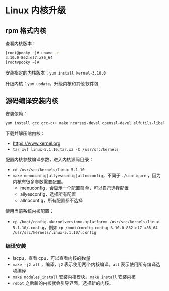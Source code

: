 # Linux 内核升级

## rpm 格式内核

查看内核版本：

```bash
[root@pooky ~]# uname -r
3.10.0-862.el7.x86_64
[root@pooky ~]#
```

安装指定的内核版本：`yum install kernel-3.10.0`

升级内核：`yum update`，升级内核和其他软件包

## 源码编译安装内核

安装依赖：

```bash
yum install gcc gcc-c++ make ncurses-devel openssl-devel elfutils-libelf-devel
```

下载并解压缩内核：

- <https://www.kernel.org>
- `tar xvf linux-5.1.10.tar.xz -C /usr/src/kernels`

配置内核参数编译参数，进入内核源码目录：

- `cd /usr/src/kernels/linux-5.1.10`
- `make menuconfig|allyesconfig|allnoconfig`，不同于 `./configure` ，因为内核有很多参数需要配置。
  - menuconfig，会显示一个配置菜单，可以自己选择配置
  - allyesconfig，选择所有配置
  - allnoconfig，所有配置都不选择

使用当前系统内核配置：

- `cp /boot/config-<kernelversion>.<platform> /usr/src/kernels/linux-5.1.10/.config`，例如 `cp /boot/config-config-3.10.0-862.el7.x86_64 /usr/src/kernels/linux-5.1.10/.config`

### 编译安装

- lscpu，查看 cpu，可以查看内核的数量
- `make -j2 all` ，编译，`j2` 表示使用两个内核编译。`all` 表示使用所有编译选项编译
- `make modules_install` 安装内核模块，`make install` 安装内核
- `rebot` 之后新的内核就会引导界面。选择新的内核。
